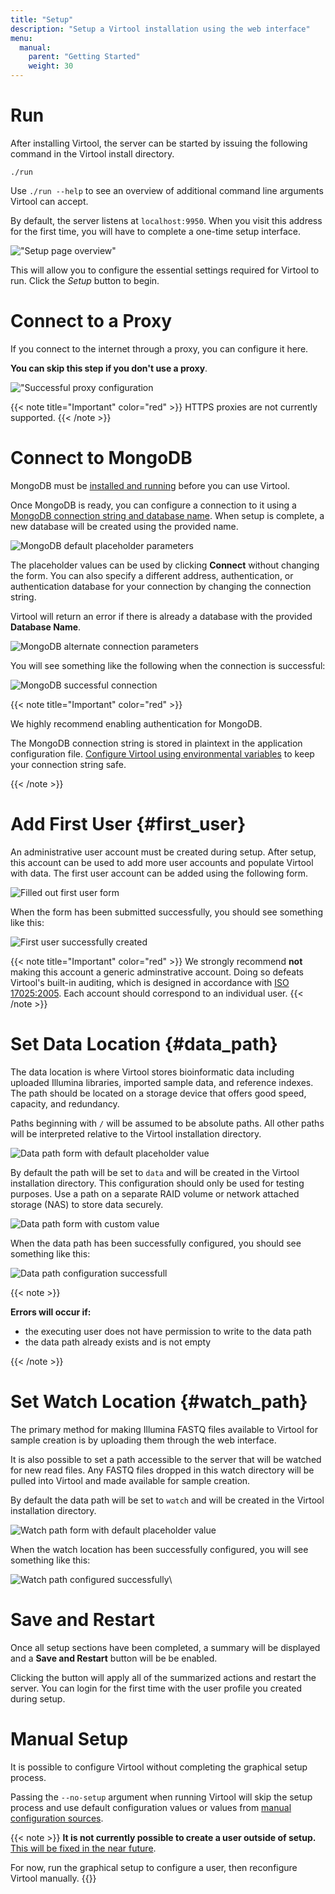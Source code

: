 ```yaml
---
title: "Setup"
description: "Setup a Virtool installation using the web interface"
menu:
  manual:
    parent: "Getting Started"
    weight: 30
---
```


# Run

After installing Virtool, the server can be started by issuing the following command in the Virtool install directory.

```shell
./run
```

Use `./run --help` to see an overview of additional command line arguments Virtool can accept.

By default, the server listens at `localhost:9950`. When you visit this address for the first time, you will have to complete a one-time setup interface.

!["Setup page overview"](overview.png)

This will allow you to configure the essential settings required for Virtool to run. Click the _Setup_ button to begin.

# Connect to a Proxy

If you connect to the internet through a proxy, you can configure it here.

**You can skip this step if you don't use a proxy**.

!["Successful proxy configuration](proxy.png)

{{< note title="Important" color="red" >}}
HTTPS proxies are not currently supported.
{{< /note >}}

# Connect to MongoDB

MongoDB must be [installed and running](setup.md#MongoDB) before you can use Virtool.

Once MongoDB is ready, you can configure a connection to it using a [MongoDB connection string and database name](https://docs.mongodb.com/manual/reference/connection-string). When setup is complete, a new database will be created using the provided name.

![MongoDB default placeholder parameters](mongo_empty.png)

The placeholder values can be used by clicking <i class="fas fa-plug"></i> **Connect** without changing the form. You can also specify a different address, authentication, or authentication database for your connection by changing the connection string.

Virtool will return an error if there is already a database with the provided **Database Name**.

![MongoDB alternate connection parameters](mongo_filled.png)

You will see something like the following when the connection is successful:

![MongoDB successful connection](mongo_success.png)

{{< note title="Important" color="red" >}}

We highly recommend enabling authentication for MongoDB.

The MongoDB connection string is stored in plaintext in the application configuration file. [Configure Virtool using environmental variables](/docs/manual/gs_configuration) to keep your connection string safe.

{{< /note >}}

# Add First User {#first_user}

An administrative user account must be created during setup. After setup, this account can be used to add more user accounts and populate Virtool with data. The first user account can be added using the following form.

![Filled out first user form](user.png)

When the form has been submitted successfully, you should see something like this:

![First user successfully created](user_success.png)

{{< note title="Important" color="red" >}}
We strongly recommend **not** making this account a generic adminstrative account. Doing so defeats Virtool's built-in auditing, which is designed in accordance with [ISO 17025:2005](https://www.iso.org/standard/39883.html). Each account should correspond to an individual user.
{{< /note >}}

# Set Data Location {#data_path}

The data location is where Virtool stores bioinformatic data including uploaded Illumina libraries, imported sample data, and reference indexes. The path should be located on a storage device that offers good speed, capacity, and redundancy.

Paths beginning with `/` will be assumed to be absolute paths. All other paths will be interpreted relative to the Virtool installation directory.

![Data path form with default placeholder value](data.png)

By default the path will be set to `data` and will be created in the Virtool installation directory. This configuration should only be used for testing purposes. Use a path on a separate RAID volume or network attached storage (NAS) to store data securely.

![Data path form with custom value](data_filled.png)

When the data path has been successfully configured, you should see something like this:

![Data path configuration successfull](data_success.png)

{{< note >}}

**Errors will occur if:**

- the executing user does not have permission to write to the data path
- the data path already exists and is not empty

{{< /note >}}

# Set Watch Location {#watch_path}

The primary method for making Illumina FASTQ files available to Virtool for sample creation is by uploading them through the web interface.

It is also possible to set a path accessible to the server that will be watched for new read files. Any FASTQ files dropped in this watch directory will be pulled into Virtool and made available for sample creation.

By default the data path will be set to `watch` and will be created in the Virtool installation directory.

![Watch path form with default placeholder value](watch.png)

When the watch location has been successfully configured, you will see something like this:

![Watch path configured successfully](watch_success.png)\

# Save and Restart

Once all setup sections have been completed, a summary will be displayed and a <i class="fas fa-redo-alt"></i> **Save and Restart** button will be be enabled.

Clicking the button will apply all of the summarized actions and restart the server. You can login for the first time with the user profile you created during setup.

# Manual Setup

It is possible to configure Virtool without completing the graphical setup process.

Passing the `--no-setup` argument when running Virtool will skip the setup process and use default configuration values or values from [manual configuration sources](/docs/manual/gs_configuration/).

{{< note >}}
**It is not currently possible to create a user outside of setup.** [This will be fixed in the near future](https://github.com/virtool/virtool/issues/1314).

For now, run the graphical setup to configure a user, then reconfigure Virtool manually.
{{</note >}}
